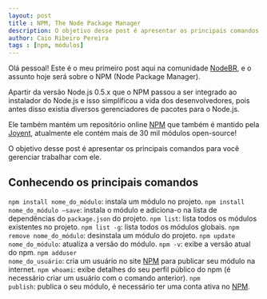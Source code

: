 ```yaml
---
layout: post
title : NPM, The Node Package Manager
description: O objetivo desse post é apresentar os principais comandos para você gerenciar trabalhar com NPM.
author: Caio Ribeiro Pereira
tags : [npm, módulos]
---
```

Olá pessoal! Este é o meu primeiro post aqui na comunidade [NodeBR][], e o assunto hoje será sobre o NPM (Node Package Manager).

Apartir da versão Node.js 0.5.x que o NPM passou a ser integrado ao instalador do Node.js e isso simplificou a vida dos desenvolvedores, pois antes disso existia diversos gerenciadores de pacotes para o Node.js. 

Ele também mantém um repositório online [NPM][] que também é mantido pela [Joyent][], atualmente ele contém mais de 30 mil módulos open-source!

O objetivo desse post é apresentar os principais comandos para você gerenciar trabalhar com ele.

## Conhecendo os principais comandos

<code>npm install nome_do_módulo</code>: instala um módulo no projeto.
<code>npm install nome_do_módulo –save</code>: instala o módulo e adiciona-o na lista de dependências do <code>package.json</code> do projeto.
<code>npm list</code>: lista todos os módulos existentes no projeto.
<code>npm list -g</code>: lista todos os módulos globais.
<code>npm remove nome_do_módulo</code>: desinstala um módulo do projeto.
<code>npm update nome_do_módulo</code>: atualiza a versão do módulo.
<code>npm -v</code>: exibe a versão atual do npm.
<code>npm adduser nome_do_usuário</code>: cria um usuário no site [NPM][] para publicar seu módulo na internet.
<code>npm whoami</code>: exibe detalhes do seu perfil público do npm (é necessário criar um usuário com o comando anterior).
<code>npm publish</code>: publica o seu módulo, é necessário ter uma conta ativa no [NPM][].

[NodeBR]: http://nodebr.com
[Joyent]: http://joyent.com
[NPM]: https://npmjs.org
